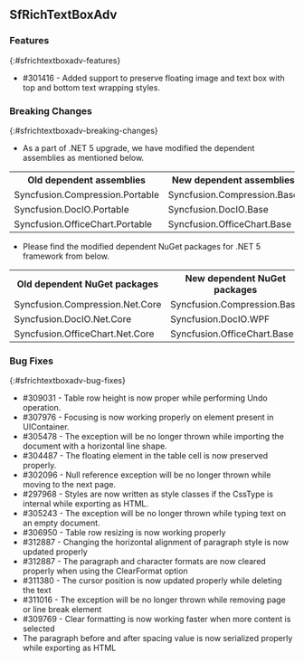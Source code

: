 ## SfRichTextBoxAdv

### Features
{:#sfrichtextboxadv-features}

* \#301416 - Added support to preserve floating image and text box with top and bottom text wrapping styles.

### Breaking Changes
{:#sfrichtextboxadv-breaking-changes}

* As a part of .NET 5 upgrade, we have modified the dependent assemblies as mentioned below.
<table class="params">
<tbody>
<tr>
<th>Old dependent assemblies</th>
<th>New dependent assemblies</th>
</tr>
<tr>
<td>Syncfusion.Compression.Portable</td>
<td>Syncfusion.Compression.Base</td>
</tr>
<tr>
<td>Syncfusion.DocIO.Portable</td>
<td>Syncfusion.DocIO.Base</td>
</tr>
<tr>
<td>Syncfusion.OfficeChart.Portable</td>
<td>Syncfusion.OfficeChart.Base</td>
</tr>
</tbody>
</table>

* Please find the modified dependent NuGet packages for .NET 5 framework from below.
<table class="params">
<tbody>
<tr>
<th>Old dependent NuGet packages</th>
<th>New dependent NuGet packages</th>
</tr>
<tr>
<td>Syncfusion.Compression.Net.Core</td>
<td>Syncfusion.Compression.Base</td>
</tr>
<tr>
<td>Syncfusion.DocIO.Net.Core</td>
<td>Syncfusion.DocIO.WPF</td>
</tr>
<tr>
<td>Syncfusion.OfficeChart.Net.Core</td>
<td>Syncfusion.OfficeChart.Base</td>
</tr>
</tbody>
</table>

### Bug Fixes
{:#sfrichtextboxadv-bug-fixes}

* \#309031 - Table row height is now proper while performing Undo operation.
* \#307976 - Focusing is now working properly on element present in UIContainer.
* \#305478 - The exception will be no longer thrown while importing the document with a horizontal line shape.
* \#304487 - The floating element in the table cell is now preserved properly.
* \#302096 - Null reference exception will be no longer thrown while moving to the next page.
* \#297968 - Styles are now written as style classes if the CssType is internal while exporting as HTML.
* \#305243 - The exception will be no longer thrown while typing text on an empty document.
* \#306950 - Table row resizing is now working properly
* \#312887 - Changing the horizontal alignment of paragraph style is now updated properly
* \#312887 - The paragraph and character formats are now cleared properly when using the ClearFormat option
* \#311380 - The cursor position is now updated properly while deleting the text
* \#311016 - The exception will be no longer thrown while removing page or line break element
* \#309769 - Clear formatting is now working faster when more content is selected
* The paragraph before and after spacing value is now serialized properly while exporting as HTML
